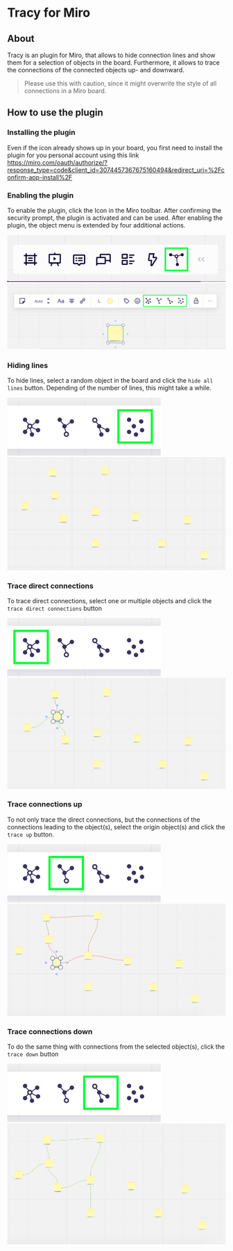 # Tracy for Miro
## About
Tracy is an plugin for Miro, that allows to hide connection lines and show them for a selection of objects in the board.
Furthermore, it allows to trace the connections of the connected objects up- and downward.
> Please use this with caution, since it might overwrite the style of all connections in a Miro board.  

## How to use the plugin
### Installing the plugin
Even if the icon already shows up in your board, you first need to install the plugin for you personal account using this link
https://miro.com/oauth/authorize/?response_type=code&client_id=3074457367675160494&redirect_uri=%2Fconfirm-app-install%2F

### Enabling the plugin
To enable the plugin, click the Icon in the Miro toolbar. After confirming the security prompt, the plugin is activated and can be used.
After enabling the plugin, the object menu is extended by four additional actions.

![](./doc_img/ui_activate.png)
![](./doc_img/ui_init.png)

### Hiding lines
 To hide lines, select a random object in the board and click the `hide all lines` button. Depending of the number of lines, this might take a while.
 
![](./doc_img/ui_hide.png)
![](./doc_img/result_hide.png)

### Trace direct connections
To trace direct connections, select one or multiple objects and click the `trace direct connections` button

![](./doc_img/ui_direct.png)
![](./doc_img/result_direct.png)

### Trace connections up
To not only trace the direct connections, but the connections of the connections leading to the object(s), select the origin object(s) and click the `trace up` button. 

![](./doc_img/ui_up.png)
![](./doc_img/result_up.png)

### Trace connections down
To do the same thing with connections from the selected object(s), click the `trace down` button

![](./doc_img/ui_down.png)
![](./doc_img/result_down.png)
